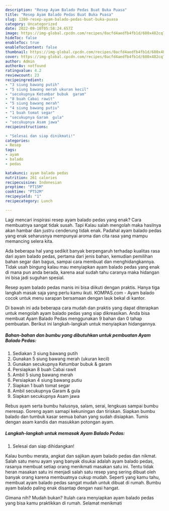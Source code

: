 ```yaml
---
description: "Resep Ayam Balado Pedas Buat Buka Puasa"
title: "Resep Ayam Balado Pedas Buat Buka Puasa"
slug: 1280-resep-ayam-balado-pedas-buat-buka-puasa
category: Uncategorized
date: 2022-09-10T05:58:24.657Z
image: https://img-global.cpcdn.com/recipes/0acfd4aedfb4fb1d/680x482cq70/ayam-balado-pedas-foto-resep-utama.jpg
hideToc: false
enableToc: true
enableTocContent: false
thumbnail: https://img-global.cpcdn.com/recipes/0acfd4aedfb4fb1d/680x482cq70/ayam-balado-pedas-foto-resep-utama.jpg
cover: https://img-global.cpcdn.com/recipes/0acfd4aedfb4fb1d/680x482cq70/ayam-balado-pedas-foto-resep-utama.jpg
author: Admin
authorAv: notfound
ratingvalue: 4.2
reviewcount: 23
recipeingredient:
- "3 siung bawang putih"
- "5 siung bawang merah ukuran kecil"
- "secukupnya Ketumbar bubuk  garam"
- "8 buah Cabai rawit"
- "5 siung bawang merah"
- "4 siung bawang putiu"
- "1 buah tomat segar"
- "secukupnya Garam  gula"
- "secukupnya Asam jawa"
recipeinstructions:

- "Selesai dan siap dinikmati!"
categories:
- Resep
tags:
- ayam
- balado
- pedas

katakunci: ayam balado pedas 
nutrition: 261 calories
recipecuisine: Indonesian
preptime: "PT15M"
cooktime: "PT52M"
recipeyield: "1"
recipecategory: Lunch

---
```



Lagi mencari inspirasi resep ayam balado pedas yang enak? Cara membuatnya sangat tidak susah. Tapi Kalau salah mengolah maka hasilnya akan hambar dan justru cenderung tidak enak. Padahal ayam balado pedas yang enak seharusnya mempunyai aroma dan cita rasa yang mampu memancing selera kita.


Ada beberapa hal yang sedikit banyak berpengaruh terhadap kualitas rasa dari ayam balado pedas, pertama dari jenis bahan, kemudian pemilihan bahan segar dan bagus, sampai cara membuat dan menghidangkannya. Tidak usah bingung kalau mau menyiapkan ayam balado pedas yang enak di mana pun anda berada, karena asal sudah tahu caranya maka hidangan ini bisa jadi suguhan spesial.

Resep ayam balado pedas manis ini bisa diikuti dengan praktis. Hanya tiga langkah masak saja yang perlu kamu ikuti. KOMPAS.com - Ayam balado cocok untuk menu sarapan bersamaan dengan lauk bekal di kantor.


Di bawah ini ada beberapa cara mudah dan praktis yang dapat diterapkan untuk mengolah ayam balado pedas yang siap dikreasikan. Anda bisa membuat Ayam Balado Pedas menggunakan 9 bahan dan 0 tahap pembuatan. Berikut ini langkah-langkah untuk menyiapkan hidangannya.

<!--inarticleads1-->

##### Bahan-bahan dan bumbu yang dibutuhkan untuk pembuatan Ayam Balado Pedas:

1. Sediakan 3 siung bawang putih
1. Gunakan 5 siung bawang merah (ukuran kecil)
1. Gunakan secukupnya Ketumbar bubuk &amp; garam
1. Persiapkan 8 buah Cabai rawit
1. Ambil 5 siung bawang merah
1. Persiapkan 4 siung bawang putiu
1. Siapkan 1 buah tomat segar
1. Ambil secukupnya Garam &amp; gula
1. Siapkan secukupnya Asam jawa


Rebus ayam serta bumbu halusnya, salam, serai, lengkuas sampai bumbu meresap. Goreng ayam samapi kekuningan dan tiriskan. Siapkan bumbu balado dan tumbuk kasar semua bahan yang sudah disiapkan. Tumis dengan asam kandis dan masukkan potongan ayam. 

<!--inarticleads2-->

##### Langkah-langkah untuk memasak Ayam Balado Pedas:


1. Selesai dan siap dihidangkan!

Kalau bumbu merata, angkat dan sajikan ayam balado pedas dan nikmat. Salah satu menu ayam yang banyak disukai adalah ayam balado pedas, rasanya membuat setiap orang menikmati masakan satu ini. Tentu tidak heran masakan satu ini menjadi salah satu resep yang sering dibuat oleh banyak orang karena membuatnya cukup mudah. Seperti yang kamu tahu, membuat ayam balado pedas sangat mudah untuk dibuat di rumah. Bumbu ayam balado paling enak disantap dengan nasi hangat. 

Gimana nih? Mudah bukan? Itulah cara menyiapkan ayam balado pedas yang bisa kamu praktikkan di rumah. Selamat menikmati
